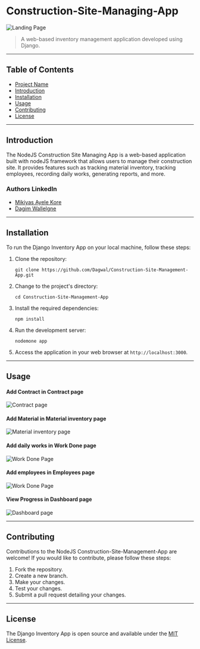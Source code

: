 # Construction-Site-Managing-App

![Landing Page](https://i.imgur.com/bUdZDq7.png)



> A web-based inventory management application developed using Django.

---

## Table of Contents

- [Project Name](#Construction-Site-Managing-App)
- [Introduction](#introduction)
- [Installation](#installation)
- [Usage](#usage)
- [Contributing](#contributing)
- [License](#license)

---

## Introduction

The NodeJS Construction Site Managing App is a web-based application built with nodeJS framework that allows users to manage their construction site. It provides features such as tracking material inventory, tracking employees, recording daily works, generating reports, and more.

### Authors LinkedIn
- [Mikiyas Ayele Kore](https://www.linkedin.com/in/mikiyas-ayele)
- [Dagim Wallelgne](https://linkedin.com/in/dagim-wallelgne-218860231)

---

## Installation

To run the Django Inventory App on your local machine, follow these steps:

1. Clone the repository:

   ```shell
   git clone https://github.com/Dagwal/Construction-Site-Management-App.git
   ```

2. Change to the project's directory:

   ```shell
   cd Construction-Site-Management-App
   ```


3. Install the required dependencies:

   ```shell
   npm install
   ```

4. Run the development server:

   ```shell
   nodemone app
   ```

5. Access the application in your web browser at `http://localhost:3000`.

---

## Usage


#### Add Contract in Contract page
![Contract page](https://i.imgur.com/4zl58Cv.png)

#### Add Material in Material inventory page
![Material inventory page](https://i.imgur.com/EWpxbqP.png)

#### Add daily works in Work Done page
![Work Done Page](https://i.imgur.com/QyK6jke.png)

#### Add employees in Employees page
![Work Done Page](https://i.imgur.com/uBMuRzh.png)

#### View Progress in Dashboard page
![Dashboard page](https://i.imgur.com/Zjudvrx.png)

---

## Contributing

Contributions to the NodeJS Construction-Site-Management-App are welcome! If you would like to contribute, please follow these steps:

1. Fork the repository.
2. Create a new branch.
3. Make your changes.
4. Test your changes.
5. Submit a pull request detailing your changes.

---


## License

The Django Inventory App is open source and available under the [MIT License](LICENSE).